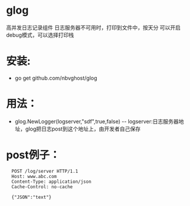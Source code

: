 # glog

高并发日志记录组件
日志服务器不可用时，打印到文件中，按天分
可以开启debug模式，可以选择打印栈

# 安装:
- go get github.com/nbvghost/glog

# 用法：
- glog.NewLogger(logserver,"sdf",true,false)
-- logserver:日志服务器地址，glog把日志post到这个地址上，由开发者自己保存

# post例子：

``` http
  POST /log/server HTTP/1.1
  Host: www.abc.com
  Content-Type: application/json
  Cache-Control: no-cache
  
  {"JSON":"text"}
```
